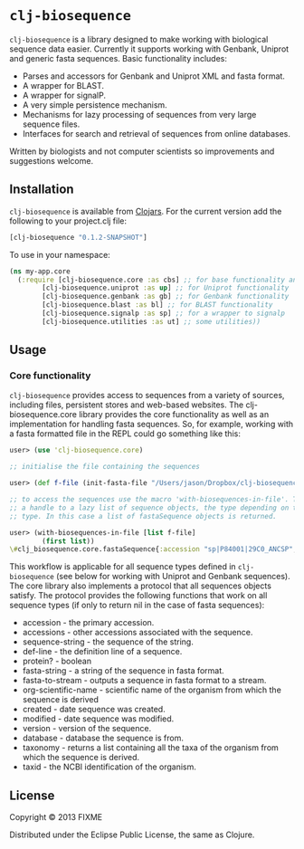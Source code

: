 # `clj-biosequence`

`clj-biosequence` is a library designed to make working with biological sequence data easier. Currently it supports working with Genbank, Uniprot and generic fasta sequences. Basic functionality includes:

- Parses and accessors for Genbank and Uniprot XML and fasta format.
- A wrapper for BLAST.
- A wrapper for signalP.
- A very simple persistence mechanism.
- Mechanisms for lazy processing of sequences from very large sequence files.
- Interfaces for search and retrieval of sequences from online databases.

Written by biologists and not computer scientists so improvements and
suggestions welcome.

## Installation

`clj-biosequence` is available from [Clojars](https://clojars.org/clj-biosequence). For the current version add the following to your project.clj file:

```clojure
[clj-biosequence "0.1.2-SNAPSHOT"]
```

To use in your namespace:

```clojure
(ns my-app.core
  (:require [clj-biosequence.core :as cbs] ;; for base functionality and fasta
  	    [clj-biosequence.uniprot :as up] ;; for Uniprot functionality
	    [clj-biosequence.genbank :as gb] ;; for Genbank functionality
	    [clj-biosequence.blast :as bl] ;; for BLAST functionality
	    [clj-biosequence.signalp :as sp] ;; for a wrapper to signalp
	    [clj-biosequence.utilities :as ut] ;; some utilities))
```

## Usage

### Core functionality

`clj-biosequence` provides access to sequences from a variety of sources, including files, persistent stores and web-based websites. The clj-biosequence.core library provides the core functionality as well as an implementation for handling fasta sequences. So, for example, working with a fasta formatted file in the REPL could go something like this:

```clojure
user> (use 'clj-biosequence.core)

;; initialise the file containing the sequences

user> (def f-file (init-fasta-file "/Users/jason/Dropbox/clj-biosequence/test-files/bl-test.fa" :protein))

;; to access the sequences use the macro 'with-biosequences-in-file'. This provides
;; a handle to a lazy list of sequence objects, the type depending on the file
;; type. In this case a list of fastaSequence objects is returned.

user> (with-biosequences-in-file [list f-file]
        (first list))
\#clj_biosequence.core.fastaSequence{:accession "sp|P84001|29C0_ANCSP", :description "U3-ctenitoxin-Asp1a (Fragment) OS=Ancylometes sp. PE=1 SV=1", :type :protein, :sequence "ANACTKQADCAEDECCLDNLFFKRPYCEMRYGAGKRCAAASVYKEDKDLY"}
```

This workflow is applicable for all sequence types defined in `clj-biosequence` (see below for working with Uniprot and Genbank sequences). The core library also implements a protocol that all sequences objects satisfy. The protocol provides the following functions that work on all sequence types (if only to return nil in the case of fasta sequences):

- accession - the primary accession.
- accessions - other accessions associated with the sequence.
- sequence-string - the sequence of the string.
- def-line - the definition line of a sequence.
- protein? - boolean
- fasta-string - a string of the sequence in fasta format.
- fasta-to-stream - outputs a sequence in fasta format to a stream.
- org-scientific-name - scientific name of the organism from which the sequence is derived
- created - date sequence was created.
- modified - date sequence was modified.
- version - version of the sequence.
- database - database the sequence is from.
- taxonomy - returns a list containing all the taxa of the organism from which the sequence is derived.
- taxid - the NCBI identification of the organism.


## License

Copyright © 2013 FIXME

Distributed under the Eclipse Public License, the same as Clojure.
